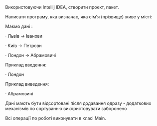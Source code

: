 Використовуючи Intellij IDEA, створити проєкт, пакет.

Написати програму, яка визначає, яка сім'я (прізвище) живе у місті:

Маємо дані :

· Львів -> Іванови

· Київ -> Петрови

· Лондон -> Абрамовичі

Приклад введення:

· Лондон

Приклад виведення:

· Абрамовичі

Дані мають бути відсортовані після додавання одразу - додаткових механізмів по сортуванню використовувати заборонено

Всі операції по роботі виконувати в класі Main.
